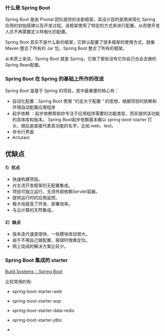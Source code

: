 ### 什么是 Spring Boot

Spring Boot 是由 Pivotal 团队提供的全新框架，其设计目的是用来简化 Spring 应用的初始搭建以及开发过程。该框架使用了特定的方式来进行配置，从而使开发人员不再需要定义样板化的配置。

Spring Boot 其实不是什么新的框架，它默认配置了很多框架的使用方式，就像 Maven 整合了所有的 Jar 包，Spring Boot 整合了所有的框架。

从本质上来说，Spring Boot 就是 Spring，它做了那些没有它你自己也会去做的Spring Bean配置。



### Spring Boot 在 Spring 的基础上所作的改进

Spring Boot 是基于 Spring 的项目，其中最重要的核心有：

- 自动化配置：Spring Boot 使用 ”约定大于配置 “ 的思想，根据项目的依赖和环境自动配置应用程序
- 起步依赖 ：起步依赖帮助你专注于应用程序需要的功能类型，而非提供该功能的具体库和版本。 Spring Boot起步依赖基本都以 spring-boot-starter 打头，随后是直接代表其功能的名字，比如 web、test。
- 命令行界面
- Actutaor





## 优缺点

#### 1）优点

- 快速构建项目。
- 对主流开发框架的无配置集成。
- 项目可独立运行，无须外部依赖Servlet容器。
- 提供运行时的应用监控。
- 极大地提高了开发、部署效率。
- 与云计算的天然集成。

#### 2）缺点

- 版本迭代速度很快，一些模块改动很大。
- 由于不用自己做配置，报错时很难定位。
- 网上现成的解决方案比较少。





### Spring Boot 集成的 starter

[Build Systems :: Spring Boot](https://docs.spring.io/spring-boot/reference/using/build-systems.html#using.build-systems.starters)

比较常用的有:

- spring-boot-starter-web

- spring-boot-starter-aop
- spring-boot-starter-data-redis
- spring-boot-starter-jdbc
- 